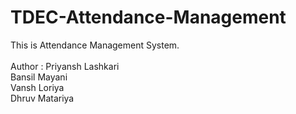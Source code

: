 # TDEC-Attendance-Management
This is Attendance Management System.
<br><br>
Author :
Priyansh Lashkari <br>
Bansil Mayani <br>
Vansh Loriya <br>
Dhruv Matariya <br>
